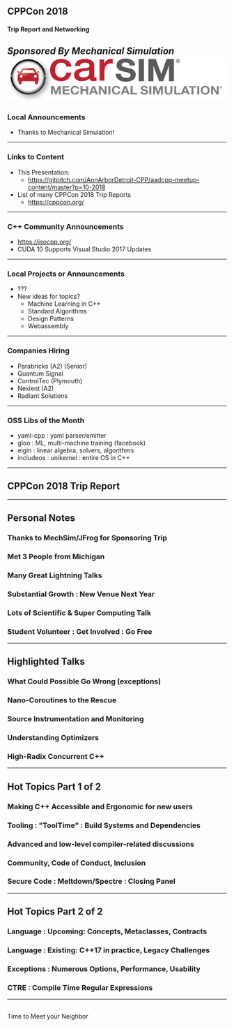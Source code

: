 ## CPPCon 2018
#### Trip Report and Networking
*Sponsored By Mechanical Simulation*  
![Carsim Logo](/assets/image/logo/carsim.png)
---
### Local Announcements
* Thanks to Mechanical Simulation!

---
### Links to Content
* This Presentation: 
    * https://gitpitch.com/AnnArborDetroit-CPP/aadcpp-meetup-content/master?p=10-2018
* List of many CPPCon 2018 Trip Reports
    * https://cppcon.org/

---
### C++ Community Announcements
* https://isocpp.org/
* CUDA 10 Supports Visual Studio 2017 Updates

---
### Local Projects or Announcements
* ???
* New ideas for topics?
    * Machine Learning in C++
    * Standard Algorithms
	* Design Patterns
    * Webassembly
    
---
### Companies Hiring
* Parabricks (A2) (Senior)
* Quantum Signal 
* ControlTec (Plymouth)
* Nexient (A2)
* Radiant Solutions

---
### OSS Libs of the Month
* yaml-cpp : yaml parser/emitter
* gloo : ML, multi-machine training (facebook)
* eigin : linear algebra, solvers, algorithms
* includeos : unikernel : entire OS in C++ 
---
## CPPCon 2018 Trip Report
---
## Personal Notes
### Thanks to MechSim/JFrog for Sponsoring Trip
### Met 3 People from Michigan
### Many Great Lightning Talks
### Substantial Growth : New Venue Next Year
### Lots of Scientific & Super Computing Talk
### Student Volunteer : Get Involved : Go Free
---
## Highlighted Talks
### What Could Possible Go Wrong (exceptions)
### Nano-Coroutines to the Rescue
### Source Instrumentation and Monitoring
### Understanding Optimizers
### High-Radix Concurrent C++
---
## Hot Topics Part 1 of 2
### Making C++ Accessible and Ergonomic for new users
### Tooling : "ToolTime" : Build Systems and Dependencies
### Advanced and low-level compiler-related discussions
### Community, Code of Conduct, Inclusion
### Secure Code : Meltdown/Spectre : Closing Panel
---
## Hot Topics Part 2 of 2
### Language : Upcoming: Concepts, Metaclasses, Contracts
### Language : Existing: C++17 in practice, Legacy Challenges
### Exceptions : Numerous Options, Performance, Usability
### CTRE : Compile Time Regular Expressions 
---
##
Time to Meet your Neighbor


    